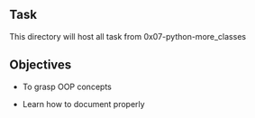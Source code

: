 ## Task
This directory will host all task from 0x07-python-more_classes
## Objectives
* To grasp OOP concepts

* Learn how to document properly
